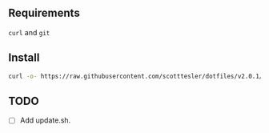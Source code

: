 ## Requirements

`curl` and `git`

## Install

```bash
curl -o- https://raw.githubusercontent.com/scotttesler/dotfiles/v2.0.1/install.sh | bash
```

## TODO

- [ ] Add update.sh.
